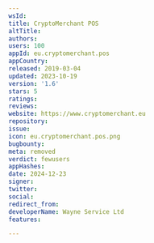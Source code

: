 ```yaml
---
wsId: 
title: CryptoMerchant POS
altTitle: 
authors: 
users: 100
appId: eu.cryptomerchant.pos
appCountry: 
released: 2019-03-04
updated: 2023-10-19
version: '1.6'
stars: 5
ratings: 
reviews: 
website: https://www.cryptomerchant.eu
repository: 
issue: 
icon: eu.cryptomerchant.pos.png
bugbounty: 
meta: removed
verdict: fewusers
appHashes: 
date: 2024-12-23
signer: 
twitter: 
social: 
redirect_from: 
developerName: Wayne Service Ltd
features: 

---
```


